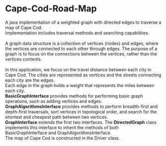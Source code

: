 # Cape-Cod-Road-Map
A java implementation of a weighted graph with directed edges to traverse a map of Cape Cod.<br/>
Implementation includes traversal methods and searching capabilities.
<br/>
<br/>
A graph data structure is a collection of vertices (nodes) and edges, where the vertices are connected to each other through edges.
The purpose of a graph is to focus on the connections between the vertices, rather than the vertices contents.
<br/>
<br/>
In this application, we focus on the travel distance between each city in Cape Cod. The cities are represented as vertices and the streets connecting each city are the edges.<br/>
Each edge in the graph holds a weight that represents the miles between each city.<br/>
**BasicGraphInterface** provides methods for performing basic graph operations, such as adding vertices and edges.<br/>
**GraphAlgorithmsInterface** provides methods to perform breadth-first and depth-first traversals, sort vertices in topological order, and search for the shortest and cheapest path between two vertices.<br/>
**GraphInterface** extends the first two interfaces. The **DirectedGraph** class implements this interface to inherit the methods of both BasicGraphInterface and GraphAlgorithmsInterface.<br/>
The map of Cape Cod is constructed in the Driver class.<br/>

